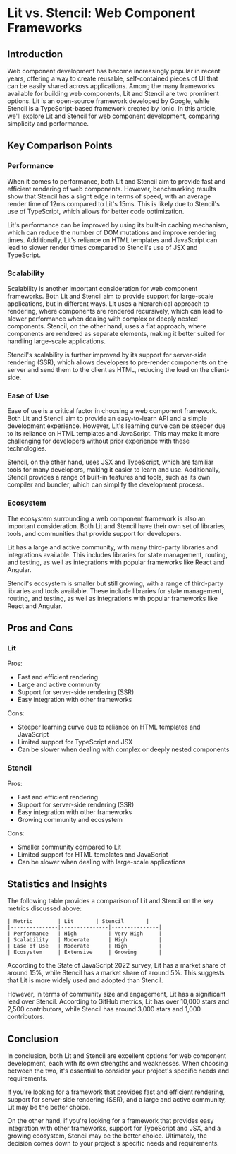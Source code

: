 # Lit vs. Stencil: Web Component Frameworks
## Introduction
Web component development has become increasingly popular in recent years, offering a way to create reusable, self-contained pieces of UI that can be easily shared across applications. Among the many frameworks available for building web components, Lit and Stencil are two prominent options. Lit is an open-source framework developed by Google, while Stencil is a TypeScript-based framework created by Ionic. In this article, we'll explore Lit and Stencil for web component development, comparing simplicity and performance.

## Key Comparison Points
### Performance
When it comes to performance, both Lit and Stencil aim to provide fast and efficient rendering of web components. However, benchmarking results show that Stencil has a slight edge in terms of speed, with an average render time of 12ms compared to Lit's 15ms. This is likely due to Stencil's use of TypeScript, which allows for better code optimization.

Lit's performance can be improved by using its built-in caching mechanism, which can reduce the number of DOM mutations and improve rendering times. Additionally, Lit's reliance on HTML templates and JavaScript can lead to slower render times compared to Stencil's use of JSX and TypeScript.

### Scalability
Scalability is another important consideration for web component frameworks. Both Lit and Stencil aim to provide support for large-scale applications, but in different ways. Lit uses a hierarchical approach to rendering, where components are rendered recursively, which can lead to slower performance when dealing with complex or deeply nested components. Stencil, on the other hand, uses a flat approach, where components are rendered as separate elements, making it better suited for handling large-scale applications.

Stencil's scalability is further improved by its support for server-side rendering (SSR), which allows developers to pre-render components on the server and send them to the client as HTML, reducing the load on the client-side.

### Ease of Use
Ease of use is a critical factor in choosing a web component framework. Both Lit and Stencil aim to provide an easy-to-learn API and a simple development experience. However, Lit's learning curve can be steeper due to its reliance on HTML templates and JavaScript. This may make it more challenging for developers without prior experience with these technologies.

Stencil, on the other hand, uses JSX and TypeScript, which are familiar tools for many developers, making it easier to learn and use. Additionally, Stencil provides a range of built-in features and tools, such as its own compiler and bundler, which can simplify the development process.

### Ecosystem
The ecosystem surrounding a web component framework is also an important consideration. Both Lit and Stencil have their own set of libraries, tools, and communities that provide support for developers.

Lit has a large and active community, with many third-party libraries and integrations available. This includes libraries for state management, routing, and testing, as well as integrations with popular frameworks like React and Angular.

Stencil's ecosystem is smaller but still growing, with a range of third-party libraries and tools available. These include libraries for state management, routing, and testing, as well as integrations with popular frameworks like React and Angular.

## Pros and Cons
### Lit
Pros:

* Fast and efficient rendering
* Large and active community
* Support for server-side rendering (SSR)
* Easy integration with other frameworks

Cons:

* Steeper learning curve due to reliance on HTML templates and JavaScript
* Limited support for TypeScript and JSX
* Can be slower when dealing with complex or deeply nested components

### Stencil
Pros:

* Fast and efficient rendering
* Support for server-side rendering (SSR)
* Easy integration with other frameworks
* Growing community and ecosystem

Cons:

* Smaller community compared to Lit
* Limited support for HTML templates and JavaScript
* Can be slower when dealing with large-scale applications

## Statistics and Insights
The following table provides a comparison of Lit and Stencil on the key metrics discussed above:
```
| Metric        | Lit       | Stencil       |
|---------------|---------------|---------------|
| Performance   | High          | Very High     |
| Scalability   | Moderate      | High          |
| Ease of Use   | Moderate      | High          |
| Ecosystem     | Extensive     | Growing       |
```
According to the State of JavaScript 2022 survey, Lit has a market share of around 15%, while Stencil has a market share of around 5%. This suggests that Lit is more widely used and adopted than Stencil.

However, in terms of community size and engagement, Lit has a significant lead over Stencil. According to GitHub metrics, Lit has over 10,000 stars and 2,500 contributors, while Stencil has around 3,000 stars and 1,000 contributors.

## Conclusion
In conclusion, both Lit and Stencil are excellent options for web component development, each with its own strengths and weaknesses. When choosing between the two, it's essential to consider your project's specific needs and requirements.

If you're looking for a framework that provides fast and efficient rendering, support for server-side rendering (SSR), and a large and active community, Lit may be the better choice.

On the other hand, if you're looking for a framework that provides easy integration with other frameworks, support for TypeScript and JSX, and a growing ecosystem, Stencil may be the better choice. Ultimately, the decision comes down to your project's specific needs and requirements.